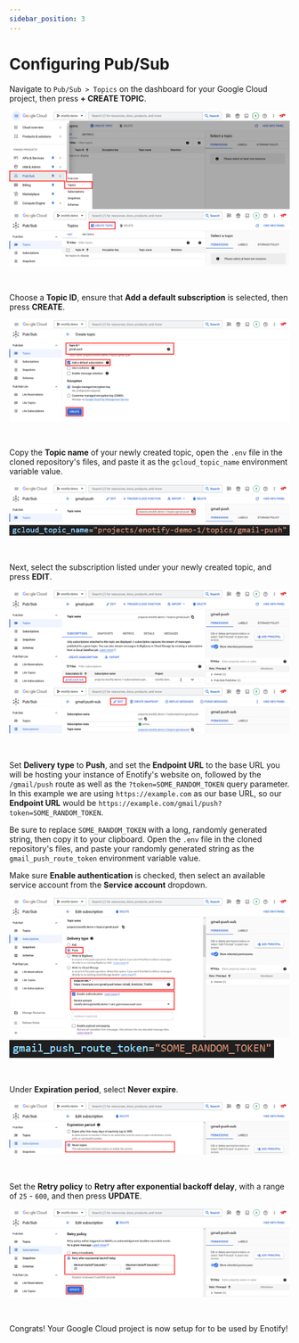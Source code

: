 ```yaml
---
sidebar_position: 3
---
```


# Configuring Pub/Sub

Navigate to `Pub/Sub > Topics` on the dashboard for your Google Cloud project, then press **+ CREATE TOPIC**.

![img](configuring-pubsub-images/image.png)
![img](configuring-pubsub-images/image-1.png)


<br />

Choose a **Topic ID**, ensure that **Add a default subscription** is selected, then press **CREATE**.

![img](configuring-pubsub-images/image-2.png)


<br />

Copy the **Topic name** of your newly created topic, open the `.env` file in the cloned repository's files, and paste it as the `gcloud_topic_name` environment variable value.

![img](configuring-pubsub-images/image-3.png)
![img](configuring-pubsub-images/image-4.png)


<br />

Next, select the subscription listed under your newly created topic, and press **EDIT**.

![img](configuring-pubsub-images/image-5.png)
![img](configuring-pubsub-images/image-6.png)


<br />

Set **Delivery type** to **Push**, and set the **Endpoint URL** to the base URL you will be hosting your instance of Enotify's website on, followed by the `/gmail/push` route as well as the `?token=SOME_RANDOM_TOKEN` query parameter. In this example we are using `https://example.com` as our base URL, so our **Endpoint URL** would be `https://example.com/gmail/push?token=SOME_RANDOM_TOKEN`.

Be sure to replace `SOME_RANDOM_TOKEN` with a long, randomly generated string, then copy it to your clipboard. Open the `.env` file in the cloned repository's files, and paste your randomly generated string as the `gmail_push_route_token` environment variable value.

Make sure **Enable authentication** is checked, then select an available service account from the **Service account** dropdown.

![img](configuring-pubsub-images/image-7.png)
![img](configuring-pubsub-images/image-8.png)


<br />

Under **Expiration period**, select **Never expire**.

![img](configuring-pubsub-images/image-9.png)


<br />

Set the **Retry policy** to **Retry after exponential backoff delay**, with a range of `25` - `600`, and then press **UPDATE**.

![img](configuring-pubsub-images/image-10.png)


<br />

Congrats! Your Google Cloud project is now setup for to be used by Enotify!
